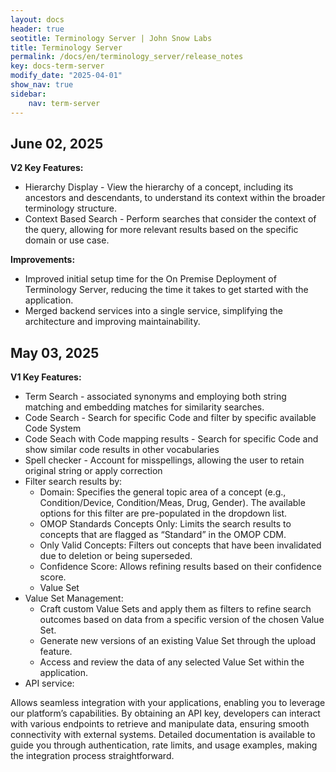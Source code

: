 ```yaml
---
layout: docs
header: true
seotitle: Terminology Server | John Snow Labs
title: Terminology Server 
permalink: /docs/en/terminology_server/release_notes
key: docs-term-server
modify_date: "2025-04-01"
show_nav: true
sidebar:
    nav: term-server
---
```

## June 02, 2025

**V2 Key Features:**

* Hierarchy Display - View the hierarchy of a concept, including its ancestors and descendants, to understand its context within the broader terminology structure.
* Context Based Search - Perform searches that consider the context of the query, allowing for more relevant results based on the specific domain or use case.

**Improvements:** 
* Improved initial setup time for the On Premise Deployment of Terminology Server, reducing the time it takes to get started with the application.
* Merged backend services into a single service, simplifying the architecture and improving maintainability.


## May 03, 2025

**V1 Key Features:**
* Term Search - associated synonyms and employing both string matching and embedding matches for similarity searches.
* Code Search - Search for specific Code and filter by specific available Code System
* Code Seach with Code mapping results - Search for specific Code and show similar code results in other vocabularies 
* Spell checker - Account for misspellings, allowing the user to retain original string or apply correction
* Filter search results by:
    *  Domain: Specifies the general topic area of a concept (e.g., Condition/Device, Condition/Meas, Drug, Gender). The available options for this filter are pre-populated in the dropdown list.
    *  OMOP Standards Concepts Only: Limits the search results to concepts that are flagged as “Standard” in the OMOP CDM.
    *  Only Valid Concepts: Filters out concepts that have been invalidated due to deletion or being superseded.
    *  Confidence Score: Allows refining results based on their confidence score.
    *  Value Set
*  Value Set Management:
    * Craft custom Value Sets and apply them as filters to refine search outcomes based on data from a specific version of the chosen Value Set.
    * Generate new versions of an existing Value Set through the upload feature.
    * Access and review the data of any selected Value Set within the application.
*  API service: 

Allows seamless integration with your applications, enabling you to leverage our platform’s capabilities. By obtaining an API key, developers can interact with various endpoints to retrieve and manipulate data, ensuring smooth connectivity with external systems. Detailed documentation is available to guide you through authentication, rate limits, and usage examples, making the integration process straightforward.

